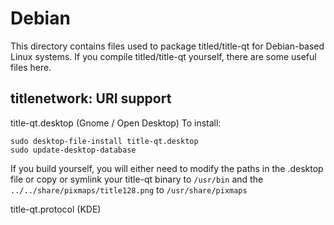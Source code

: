 
Debian
====================
This directory contains files used to package titled/title-qt
for Debian-based Linux systems. If you compile titled/title-qt yourself, there are some useful files here.

## titlenetwork: URI support ##


title-qt.desktop  (Gnome / Open Desktop)
To install:

	sudo desktop-file-install title-qt.desktop
	sudo update-desktop-database

If you build yourself, you will either need to modify the paths in
the .desktop file or copy or symlink your title-qt binary to `/usr/bin`
and the `../../share/pixmaps/title128.png` to `/usr/share/pixmaps`

title-qt.protocol (KDE)

